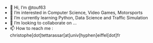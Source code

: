 - 👋 Hi, I’m @touf63
- 👀 I’m interested in Computer Science, Video Games, Motorsports
- 🌱 I’m currently learning Python, Data Science and Traffic Simulation
- 💞️ I’m looking to collaborate on ...
- 📫 How to reach me : christophe[dot]tettarassar[at]univ[hyphen]eiffel[dot]fr

<!---
touf63/touf63 is a ✨ special ✨ repository because its `README.md` (this file) appears on your GitHub profile.
You can click the Preview link to take a look at your changes.
--->
